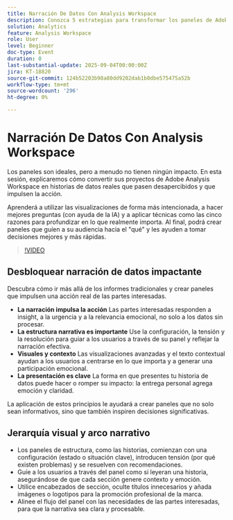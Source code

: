 ```yaml
---
title: Narración De Datos Con Analysis Workspace
description: Conozca 5 estrategias para transformar los paneles de Adobe Analysis Workspace en historias de datos atractivas que impulsen el impacto, insight y la acción de las partes interesadas.
solution: Analytics
feature: Analysis Workspace
role: User
level: Beginner
doc-type: Event
duration: 0
last-substantial-update: 2025-09-04T00:00:00Z
jira: KT-18820
source-git-commit: 124b52203b98a80dd9202dab1b0dbe575475a52b
workflow-type: tm+mt
source-wordcount: '296'
ht-degree: 0%

---
```



# Narración De Datos Con Analysis Workspace

Los paneles son ideales, pero a menudo no tienen ningún impacto. En esta sesión, explicaremos cómo convertir sus proyectos de Adobe Analysis Workspace en historias de datos reales que pasen desapercibidos y que impulsen la acción.

Aprenderá a utilizar las visualizaciones de forma más intencionada, a hacer mejores preguntas (con ayuda de la IA) y a aplicar técnicas como las cinco razones para profundizar en lo que realmente importa. Al final, podrá crear paneles que guíen a su audiencia hacia el &quot;qué&quot; y les ayuden a tomar decisiones mejores y más rápidas.

>[!VIDEO](https://video.tv.adobe.com/v/3471116/?learn=on&enablevpops)


## Desbloquear narración de datos impactante

Descubra cómo ir más allá de los informes tradicionales y crear paneles que impulsen una acción real de las partes interesadas.

* **La narración impulsa la acción** Las partes interesadas responden a insight, a la urgencia y a la relevancia emocional, no solo a los datos sin procesar.
* **La estructura narrativa es importante** Use la configuración, la tensión y la resolución para guiar a los usuarios a través de su panel y reflejar la narración efectiva.
* **Visuales y contexto** Las visualizaciones avanzadas y el texto contextual ayudan a los usuarios a centrarse en lo que importa y a generar una participación emocional.
* **La presentación es clave** La forma en que presentes tu historia de datos puede hacer o romper su impacto: la entrega personal agrega emoción y claridad.

La aplicación de estos principios le ayudará a crear paneles que no solo sean informativos, sino que también inspiren decisiones significativas.

## Jerarquía visual y arco narrativo

* Los paneles de estructura, como las historias, comienzan con una configuración (estado o situación clave), introducen tensión (por qué existen problemas) y se resuelven con recomendaciones.
* Guíe a los usuarios a través del panel como si leyeran una historia, asegurándose de que cada sección genere contexto y emoción.
* Utilice encabezados de sección, oculte títulos innecesarios y añada imágenes o logotipos para la promoción profesional de la marca.
* Alinee el flujo del panel con las necesidades de las partes interesadas, para que la narrativa sea clara y procesable.